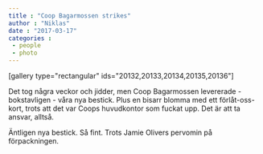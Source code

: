 ```yaml
---
title : "Coop Bagarmossen strikes"
author : "Niklas"
date : "2017-03-17"
categories : 
 - people
 - photo
---
```


\[gallery type="rectangular" ids="20132,20133,20134,20135,20136"\]

Det tog några veckor och jidder, men Coop Bagarmossen levererade - bokstavligen - våra nya bestick. Plus en bisarr blomma med ett förlåt-oss-kort, trots att det var Coops huvudkontor som fuckat upp. Det är att ta ansvar, alltså.

Äntligen nya bestick. Så fint. Trots Jamie Olivers pervomin på förpackningen.

